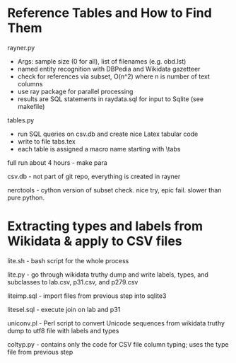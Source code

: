 # Reference Tables and How to Find Them

rayner.py

- Args: sample size (0 for all), list of filenames (e.g. obd.lst)
- named entity recognition with DBPedia and Wikidata gazetteer
- check for references via subset, O(n^2) where n is number of text columns
- use ray package for parallel processing
- results are SQL statements in raydata.sql for input to Sqlite (see makefile)



tables.py

- run SQL queries on csv.db and create nice Latex tabular code
- write to file tabs.tex 
- each table is assigned a macro name starting with \tabs 


full run about 4 hours - make para

csv.db - not part of git repo, everything is created in rayner

nerctools -  cython version of subset check.  nice try, epic fail. slower than pure python.


# Extracting types and labels from Wikidata & apply to CSV files

lite.sh - bash script for the whole process

lite.py - go through wikidata truthy dump and write labels, types, and subclasses to lab.csv, p31.csv, and p279.csv

liteimp.sql - import files from previous step into sqlite3

litesel.sql - execute join on lab and p31

uniconv.pl - Perl script to convert Unicode sequences from wikidata truthy dump to utf8 file with labels and types

coltyp.py - contains only the code for CSV file column typing; uses the type file from previous step
